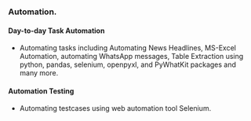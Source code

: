 ### Automation.

#### Day-to-day Task Automation
* Automating tasks including Automating News Headlines, MS-Excel Automation, automating WhatsApp messages, Table Extraction using python, pandas, selenium, openpyxl, and PyWhatKit packages and many more.

#### Automation Testing
* Automating testcases using web automation tool Selenium.